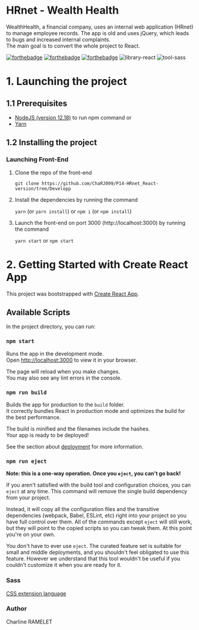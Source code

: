 # HRnet - Wealth Health

WealthHealth, a financial company, uses an internal web application (HRnet) to manage employee records. The app is old and uses jQuery, which leads to bugs and increased internal complaints.\
The main goal is to convert the whole project to React.

[![forthebadge](https://forthebadge.com/images/badges/uses-html.svg)](https://forthebadge.com)
[![forthebadge](https://forthebadge.com/images/badges/uses-css.svg)](https://forthebadge.com)
[![forthebadge](https://forthebadge.com/images/badges/uses-js.svg)](https://forthebadge.com)
![library-react](https://user-images.githubusercontent.com/76209231/169810015-87e342f6-ce87-4033-8e16-8194630f88e0.svg)
![tool-sass](https://user-images.githubusercontent.com/76209231/169813018-fb083b76-0ea4-4a9c-816a-19786ccdd023.svg)

# 1. Launching the project

## 1.1 Prerequisites

- [NodeJS (version 12.18)](https://nodejs.org/en/) to run npm command
  or
- [Yarn](https://yarnpkg.com/)

## 1.2 Installing the project

### Launching Front-End

1. Clone the repo of the front-end

   `git clone https://github.com/ChaRJ099/P14-HRnet_React-version/tree/Developp`

2. Install the dependencies by running the command

   `yarn` (or `yarn install`) or `npm i` (or `npm install`)

3. Launch the front-end on port 3000 (http://localhost:3000) by running the command

   `yarn start` or `npm start`

# 2. Getting Started with Create React App

This project was bootstrapped with [Create React App](https://github.com/facebook/create-react-app).

## Available Scripts

In the project directory, you can run:

### `npm start`

Runs the app in the development mode.\
Open [http://localhost:3000](http://localhost:3000) to view it in your browser.

The page will reload when you make changes.\
You may also see any lint errors in the console.

### `npm run build`

Builds the app for production to the `build` folder.\
It correctly bundles React in production mode and optimizes the build for the best performance.

The build is minified and the filenames include the hashes.\
Your app is ready to be deployed!

See the section about [deployment](https://facebook.github.io/create-react-app/docs/deployment) for more information.

### `npm run eject`

**Note: this is a one-way operation. Once you `eject`, you can't go back!**

If you aren't satisfied with the build tool and configuration choices, you can `eject` at any time. This command will remove the single build dependency from your project.

Instead, it will copy all the configuration files and the transitive dependencies (webpack, Babel, ESLint, etc) right into your project so you have full control over them. All of the commands except `eject` will still work, but they will point to the copied scripts so you can tweak them. At this point you're on your own.

You don't have to ever use `eject`. The curated feature set is suitable for small and middle deployments, and you shouldn't feel obligated to use this feature. However we understand that this tool wouldn't be useful if you couldn't customize it when you are ready for it.

### Sass

[CSS extension language](https://sass-lang.com/)

### Author

Charline RAMELET
